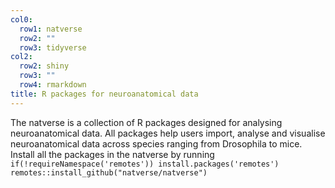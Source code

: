 ```yaml
---
col0:
  row1: natverse
  row2: ""
  row3: tidyverse
col2:
  row2: shiny
  row3: ""
  row4: rmarkdown
title: R packages for neuroanatomical data
---
```


The natverse is a collection of R packages designed for analysing neuroanatomical data. All packages help users import, analyse and visualise neuroanatomical data across species ranging from Drosophila to mice. Install all the packages in the natverse by running `if(!requireNamespace('remotes')) install.packages('remotes')
remotes::install_github("natverse/natverse")`
